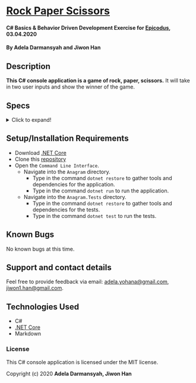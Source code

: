 # [Rock Paper Scissors](https://github.com/ayohana/rock-paper-scissors.git/)

#### C# Basics & Behavior Driven Development Exercise for [Epicodus](https://www.epicodus.com/), 03.04.2020

#### By **Adela Darmansyah** and **Jiwon Han**

## Description

**This C# console application is a game of rock, paper, scissors.** It will take in two user inputs and show the winner of the game.

## Specs

<details>
  <summary>Click to expand!</summary>

| Spec | `Console` Input | `Console` Output |
| :-------------     | :------------- | :------------- |
| **Program Gathers and Displays User Input** | rock rock | Player 1 played rock. Player 2 played rock. |
| **Program Displays Game Result When it is a Draw** | rock rock | Draw |
| **Program Displays Game Results When There is a Winner** | rock scissors | Player 1 wins! |

</details>

## Setup/Installation Requirements

* Download [.NET Core](https://dotnet.microsoft.com/download/dotnet-core/)
* Clone this [repository](https://github.com/ayohana/anagram.git/)
* Open the `Command Line Interface`.
  * Navigate into the `Anagram` directory.
    * Type in the command `dotnet restore` to gather tools and dependencies for the application.
    * Type in the command `dotnet run` to run the application.
  * Navigate into the `Anagram.Tests` directory.
    * Type in the command `dotnet restore` to gather tools and dependencies for the tests.
    * Type in the command `dotnet test` to run the tests. 

## Known Bugs

No known bugs at this time.

## Support and contact details

Feel free to provide feedback via email: adela.yohana@gmail.com, jiwon1.han@gmail.com.

## Technologies Used

* C#
* [.NET Core](https://dotnet.microsoft.com/download/dotnet-core/)
* Markdown

### License

This C# console application is licensed under the MIT license.

Copyright (c) 2020 **Adela Darmansyah, Jiwon Han**